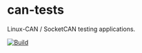 # can-tests
Linux-CAN / SocketCAN testing applications.

[![Build](https://github.com/chbinousamy/can-tests/actions/workflows/c-cpp.yml/badge.svg)](https://github.com/chbinousamy/actions/workflows/c-cpp.yml)
